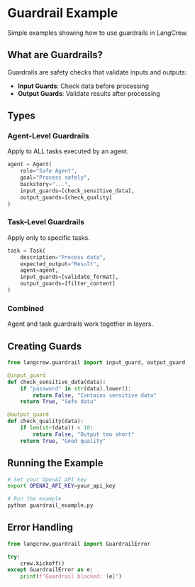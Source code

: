# Guardrail Example

Simple examples showing how to use guardrails in LangCrew.

## What are Guardrails?

Guardrails are safety checks that validate inputs and outputs:
- **Input Guards**: Check data before processing
- **Output Guards**: Validate results after processing

## Types

### Agent-Level Guardrails
Apply to ALL tasks executed by an agent.

```python
agent = Agent(
    role="Safe Agent",
    goal="Process safely",
    backstory="...",
    input_guards=[check_sensitive_data],
    output_guards=[check_quality]
)
```

### Task-Level Guardrails  
Apply only to specific tasks.

```python
task = Task(
    description="Process data",
    expected_output="Result",
    agent=agent,
    input_guards=[validate_format],
    output_guards=[filter_content]
)
```

### Combined
Agent and task guardrails work together in layers.

## Creating Guards

```python
from langcrew.guardrail import input_guard, output_guard

@input_guard
def check_sensitive_data(data):
    if "password" in str(data).lower():
        return False, "Contains sensitive data"
    return True, "Safe data"

@output_guard  
def check_quality(data):
    if len(str(data)) < 10:
        return False, "Output too short"
    return True, "Good quality"
```

## Running the Example

```bash
# Set your OpenAI API key
export OPENAI_API_KEY=your_api_key

# Run the example
python guardrail_example.py
```

## Error Handling

```python
from langcrew.guardrail import GuardrailError

try:
    crew.kickoff()
except GuardrailError as e:
    print(f"Guardrail blocked: {e}")
```